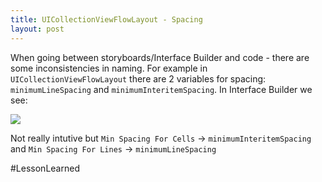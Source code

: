 ```yaml
---
title: UICollectionViewFlowLayout - Spacing
layout: post
---
```


When going between storyboards/Interface Builder and code - there are some inconsistencies in naming. For example in `UICollectionViewFlowLayout` there are 2 variables for spacing: `minimumLineSpacing` and `minimumInteritemSpacing`. In Interface Builder we see: 

![](http://i.imgur.com/54ggnlE.png)

Not really intutive but `Min Spacing For Cells` -> `minimumInteritemSpacing` and `Min Spacing For Lines` -> `minimumLineSpacing`

#LessonLearned